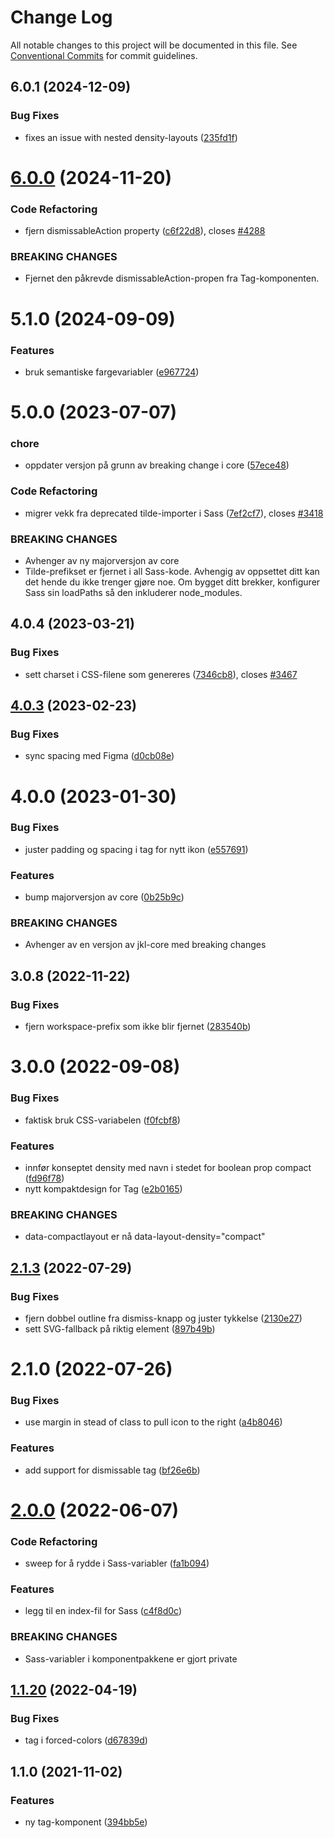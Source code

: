# Change Log

All notable changes to this project will be documented in this file.
See [Conventional Commits](https://conventionalcommits.org) for commit guidelines.

## 6.0.1 (2024-12-09)

### Bug Fixes

- fixes an issue with nested density-layouts ([235fd1f](https://github.com/fremtind/jokul/commit/235fd1fe755376c0e49c3a02b3e6585050258012))

# [6.0.0](https://github.com/fremtind/jokul/compare/@fremtind/jkl-tag@5.1.10...@fremtind/jkl-tag@6.0.0) (2024-11-20)

### Code Refactoring

- fjern dismissableAction property ([c6f22d8](https://github.com/fremtind/jokul/commit/c6f22d847c80d3e41929217573dc084d40221e68)), closes [#4288](https://github.com/fremtind/jokul/issues/4288)

### BREAKING CHANGES

- Fjernet den påkrevde dismissableAction-propen fra Tag-komponenten.

# 5.1.0 (2024-09-09)

### Features

- bruk semantiske fargevariabler ([e967724](https://github.com/fremtind/jokul/commit/e967724979b074f62aa92a8396292e17b51a4896))

# 5.0.0 (2023-07-07)

### chore

- oppdater versjon på grunn av breaking change i core ([57ece48](https://github.com/fremtind/jokul/commit/57ece48fa0192fe825b544fdac24cdd56e58d0df))

### Code Refactoring

- migrer vekk fra deprecated tilde-importer i Sass ([7ef2cf7](https://github.com/fremtind/jokul/commit/7ef2cf7a510122c69b2c5658c402f3dd9f5322f7)), closes [#3418](https://github.com/fremtind/jokul/issues/3418)

### BREAKING CHANGES

- Avhenger av ny majorversjon av core
- Tilde-prefikset er fjernet i all Sass-kode. Avhengig av oppsettet ditt kan det hende du
ikke trenger gjøre noe. Om bygget ditt brekker, konfigurer Sass sin loadPaths så den
inkluderer node_modules.

## 4.0.4 (2023-03-21)

### Bug Fixes

- sett charset i CSS-filene som genereres ([7346cb8](https://github.com/fremtind/jokul/commit/7346cb8644dd4b99bf0ae4d11c78a967b7b01618)), closes [#3467](https://github.com/fremtind/jokul/issues/3467)

## [4.0.3](https://github.com/fremtind/jokul/compare/@fremtind/jkl-tag@4.0.2...@fremtind/jkl-tag@4.0.3) (2023-02-23)

### Bug Fixes

-   sync spacing med Figma ([d0cb08e](https://github.com/fremtind/jokul/commit/d0cb08e9bcbaa9146c29d63d11f911d69858493a))

# 4.0.0 (2023-01-30)

### Bug Fixes

-   juster padding og spacing i tag for nytt ikon ([e557691](https://github.com/fremtind/jokul/commit/e5576913baee9a9f33e7f00cf5a082b73429b1b6))

### Features

-   bump majorversjon av core ([0b25b9c](https://github.com/fremtind/jokul/commit/0b25b9ccb4d35214037e45158264fab2da196a5f))

### BREAKING CHANGES

-   Avhenger av en versjon av jkl-core med breaking changes

## 3.0.8 (2022-11-22)

### Bug Fixes

-   fjern workspace-prefix som ikke blir fjernet ([283540b](https://github.com/fremtind/jokul/commit/283540b45f1fe557168eede3ca3637077a10a15b))

# 3.0.0 (2022-09-08)

### Bug Fixes

-   faktisk bruk CSS-variabelen ([f0fcbf8](https://github.com/fremtind/jokul/commit/f0fcbf8d10e8aa0da42c5f2d22658d028a0bffb2))

### Features

-   innfør konseptet density med navn i stedet for boolean prop compact ([fd96f78](https://github.com/fremtind/jokul/commit/fd96f78685ef9e3979dd43625491e868efbc3068))
-   nytt kompaktdesign for Tag ([e2b0165](https://github.com/fremtind/jokul/commit/e2b01650b6349fa463d852f121e4b2dcd3c71411))

### BREAKING CHANGES

-   data-compactlayout er nå data-layout-density="compact"

## [2.1.3](https://github.com/fremtind/jokul/compare/@fremtind/jkl-tag@2.1.2...@fremtind/jkl-tag@2.1.3) (2022-07-29)

### Bug Fixes

-   fjern dobbel outline fra dismiss-knapp og juster tykkelse ([2130e27](https://github.com/fremtind/jokul/commit/2130e27ae80a0cc2d68a080be620e7444ee175db))
-   sett SVG-fallback på riktig element ([897b49b](https://github.com/fremtind/jokul/commit/897b49b9b907e19b32985defd2a4fef0a1ed1097))

# 2.1.0 (2022-07-26)

### Bug Fixes

-   use margin in stead of class to pull icon to the right ([a4b8046](https://github.com/fremtind/jokul/commit/a4b80466aea5b763ce701876e247636165973d3f))

### Features

-   add support for dismissable tag ([bf26e6b](https://github.com/fremtind/jokul/commit/bf26e6bde013bbd927d72ba1806d68b6e813f83b))

# [2.0.0](https://github.com/fremtind/jokul/compare/@fremtind/jkl-tag@1.1.23...@fremtind/jkl-tag@2.0.0) (2022-06-07)

### Code Refactoring

-   sweep for å rydde i Sass-variabler ([fa1b094](https://github.com/fremtind/jokul/commit/fa1b094189c2958d5407334ae063d36461229b11))

### Features

-   legg til en index-fil for Sass ([c4f8d0c](https://github.com/fremtind/jokul/commit/c4f8d0cd31bcab0706a49be1bdf0214fbbbbf646))

### BREAKING CHANGES

-   Sass-variabler i komponentpakkene er gjort private

## [1.1.20](https://github.com/fremtind/jokul/compare/@fremtind/jkl-tag@1.1.19...@fremtind/jkl-tag@1.1.20) (2022-04-19)

### Bug Fixes

-   tag i forced-colors ([d67839d](https://github.com/fremtind/jokul/commit/d67839d13b5966c17241126c5f943bc0c7eeed15))

## 1.1.0 (2021-11-02)

### Features

-   ny tag-komponent ([394bb5e](https://github.com/fremtind/jokul/commit/394bb5e6626056291894ab41cf642f68571bb6a3))
